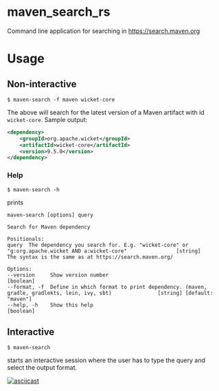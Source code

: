 # maven_search_rs
Command line application for searching in https://search.maven.org

# Usage

## Non-interactive

    $ maven-search -f maven wicket-core

The above will search for the latest version of a Maven artifact with id `wicket-core`. 
Sample output:

```xml
<dependency>
    <groupId>org.apache.wicket</groupId>
    <artifactId>wicket-core</artifactId>
    <version>9.5.0</version>
</dependency>
```

### Help

    $ maven-search -h

prints

```
maven-search [options] query

Search for Maven dependency

Positionals:
query  The dependency you search for. E.g. "wicket-core" or "g:org.apache.wicket AND a:wicket-core"                [string]
The syntax is the same as at https://search.maven.org/

Options:
--version     Show version number                                                                                  [boolean]
--format, -f  Define in which format to print dependency. (maven, gradle, gradlekts, lein, ivy, sbt)               [string] [default: "maven"]
--help, -h    Show this help                                                                                       [boolean]
```

## Interactive

    $ maven-search

starts an interactive session where the user has to type the query and select the output format.

[![asciicast](https://asciinema.org/a/CgJHxNDPycmEDG4FZCE0hwSDy.svg)](https://asciinema.org/a/CgJHxNDPycmEDG4FZCE0hwSDy)